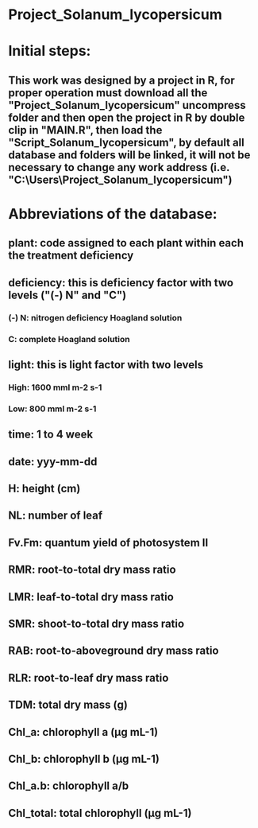# Project_Solanum_lycopersicum
#  Initial steps:
## This work was designed by a project in R, for proper operation must download all the "Project_Solanum_lycopersicum" uncompress folder and then open the project in R by double clip in "MAIN.R", then load the "Script_Solanum_lycopersicum", by default all database and folders will be linked, it will not be necessary to change any work address (i.e. "C:\Users\Project_Solanum_lycopersicum")


#  Abbreviations of the database:
## plant: code assigned to each plant within each the treatment deficiency
## deficiency: this is deficiency factor with two levels ("(-) N" and "C")
 ###  (-) N: nitrogen deficiency Hoagland solution
 ###  C: complete Hoagland solution
## light: this is light factor with two levels
 ###  High: 1600 mml m-2 s-1
 ###  Low: 800 mml m-2 s-1
## time: 1 to 4 week
## date: yyy-mm-dd
## H: height (cm)
## NL: number of leaf
## Fv.Fm: quantum yield of  photosystem II
## RMR: root-to-total dry mass ratio
## LMR: leaf-to-total dry mass ratio
## SMR: shoot-to-total dry mass ratio
## RAB: root-to-aboveground dry mass ratio
## RLR: root-to-leaf dry mass ratio
## TDM: total dry mass (g)
## Chl_a: chlorophyll a (µg mL-1)
## Chl_b: chlorophyll b (µg mL-1)
## Chl_a.b: chlorophyll a/b
## Chl_total: total chlorophyll (µg mL-1)
